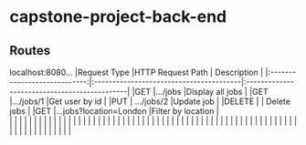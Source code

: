 # capstone-project-back-end

## Routes ##
localhost:8080...
|Request Type                  |HTTP Request Path                        | Description                                  |
|:----------------------------:|:----------------------------------------|:---------------------------------------------|
|GET                           |.../jobs                                 |Display all jobs                              |
|GET                           |.../jobs/1                               |Get user by id                                |
|PUT                           | .../jobs/2                              |Update job                                    |
|DELETE                        |                                         | Delete jobs                                  |
|GET                           |...jobs?location=London                  |Filter by location                            |         
|                              |                                         |                                              |
|                              |                                         |                                              |
|                              |                                         |                                              |
|                              |                                         |                                              |
|                              |                                         |                                              |
|                              |                                         |                                              |
|                              |                                         |                                              |
|                              |                                         |                                              |
|                              |                                         |                                              |
|                              |                                         |                                              |
|                              |                                         |                                              |
|                              |                                         |                                              |
|                              |                                         |                                              |
|                              |                                         |                                              |
|                              |                                         |                                              |
|                              |                                         |                                              |
|                              |                                         |                                              |
|                              |                                         |                                              |

